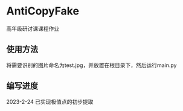 # AntiCopyFake
高年级研讨课课程作业

## 使用方法
将需要识别的图片命名为test.jpg，并放置在根目录下，然后运行main.py

## 编写进度
2023-2-24 已实现极值点的初步提取